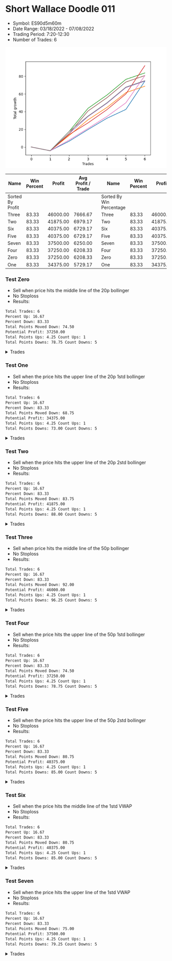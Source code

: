 # Short Wallace Doodle 011 
- Symbol: ES90d5m60m
- Date Range: 03/18/2022 - 07/08/2022
- Trading Period: 7:20-12:30
- Number of Trades: 6

![Plot](ShortWallace_011ES90d5m60m.png)

| Name | Win Percent | Profit | Avg Profit / Trade |     | Name | Win Percent | Profit | Avg Profit / Trade |
| ---- | ----------- | ------ | ------------------ | --- | ---- | ----------- | ------ | ------------------ |
| Sorted By <br> Profit | | | | | Sorted By <br> Win Percentage ||||
| Three | 83.33 | 46000.00 | 7666.67 |     | Three | 83.33 | 46000.00 | 7666.67 |
| Two | 83.33 | 41875.00 | 6979.17 |     | Two | 83.33 | 41875.00 | 6979.17 |
| Six | 83.33 | 40375.00 | 6729.17 |     | Six | 83.33 | 40375.00 | 6729.17 |
| Five | 83.33 | 40375.00 | 6729.17 |     | Five | 83.33 | 40375.00 | 6729.17 |
| Seven | 83.33 | 37500.00 | 6250.00 |     | Seven | 83.33 | 37500.00 | 6250.00 |
| Four | 83.33 | 37250.00 | 6208.33 |     | Four | 83.33 | 37250.00 | 6208.33 |
| Zero | 83.33 | 37250.00 | 6208.33 |     | Zero | 83.33 | 37250.00 | 6208.33 |
| One | 83.33 | 34375.00 | 5729.17 |     | One | 83.33 | 34375.00 | 5729.17 |

### Test Zero
* Sell when price hits the middle line of the 20p bollinger
* No Stoploss
* Results:
```
Total Trades: 6
Percent Up: 16.67
Percent Down: 83.33
Total Points Moved Down: 74.50
Potential Profit: 37250.00
Total Points Ups: 4.25 Count Ups: 1
Total Points Downs: 78.75 Count Downs: 5
```

<details><summary>Trades</summary>

<code>In: 2022-03-28 12:00:00		Out: 2022-03-28 12:46:00		Total Position Time: 46:00		Total Move Down: -4.25		Total to Date: -4.25</code> <br />
<code>In: 2022-04-01 11:35:00		Out: 2022-04-01 12:11:25		Total Position Time: 36:25		Total Move Down: 10.75		Total to Date: 6.50</code> <br />
<code>In: 2022-04-06 10:50:00		Out: 2022-04-06 11:00:10		Total Position Time: 10:10		Total Move Down: 13.25		Total to Date: 19.75</code> <br />
<code>In: 2022-06-10 12:00:00		Out: 2022-06-10 12:05:20		Total Position Time: 05:20		Total Move Down: 12.75		Total to Date: 32.50</code> <br />
<code>In: 2022-06-10 12:30:00		Out: 2022-06-10 12:42:35		Total Position Time: 12:35		Total Move Down: 10.00		Total to Date: 42.50</code> <br />
<code>In: 2022-06-15 11:50:00		Out: 2022-06-15 11:58:05		Total Position Time: 08:05		Total Move Down: 32.00		Total to Date: 74.50</code> <br />


</details>

### Test One
* Sell when the price hits the upper line of the 20p 1std bollinger
* No Stoploss
* Results:
```
Total Trades: 6
Percent Up: 16.67
Percent Down: 83.33
Total Points Moved Down: 68.75
Potential Profit: 34375.00
Total Points Ups: 4.25 Count Ups: 1
Total Points Downs: 73.00 Count Downs: 5
```

<details><summary>Trades</summary>

<code>In: 2022-03-28 12:00:00		Out: 2022-03-28 12:46:00		Total Position Time: 46:00		Total Move Down: -4.25		Total to Date: -4.25</code> <br />
<code>In: 2022-04-01 11:35:00		Out: 2022-04-01 12:20:00		Total Position Time: 45:00		Total Move Down: 17.25		Total to Date: 13.00</code> <br />
<code>In: 2022-04-06 10:50:00		Out: 2022-04-06 11:09:45		Total Position Time: 19:45		Total Move Down: 17.75		Total to Date: 30.75</code> <br />
<code>In: 2022-06-10 12:00:00		Out: 2022-06-10 12:45:40		Total Position Time: 45:40		Total Move Down: 14.00		Total to Date: 44.75</code> <br />
<code>In: 2022-06-10 12:30:00		Out: 2022-06-10 12:45:40		Total Position Time: 15:40		Total Move Down: 16.75		Total to Date: 61.50</code> <br />
<code>In: 2022-06-15 11:50:00		Out: 2022-06-15 12:46:00		Total Position Time: 56:00		Total Move Down: 7.25		Total to Date: 68.75</code> <br />


</details>

### Test Two
* Sell when the price hits the upper line of the 20p 2std bollinger
* No Stoploss
* Results:
```
Total Trades: 6
Percent Up: 16.67
Percent Down: 83.33
Total Points Moved Down: 83.75
Potential Profit: 41875.00
Total Points Ups: 4.25 Count Ups: 1
Total Points Downs: 88.00 Count Downs: 5
```

<details><summary>Trades</summary>

<code>In: 2022-03-28 12:00:00		Out: 2022-03-28 12:46:00		Total Position Time: 46:00		Total Move Down: -4.25		Total to Date: -4.25</code> <br />
<code>In: 2022-04-01 11:35:00		Out: 2022-04-01 12:33:30		Total Position Time: 58:30		Total Move Down: 21.75		Total to Date: 17.50</code> <br />
<code>In: 2022-04-06 10:50:00		Out: 2022-04-06 11:15:15		Total Position Time: 25:15		Total Move Down: 26.25		Total to Date: 43.75</code> <br />
<code>In: 2022-06-10 12:00:00		Out: 2022-06-10 12:46:00		Total Position Time: 46:00		Total Move Down: 15.00		Total to Date: 58.75</code> <br />
<code>In: 2022-06-10 12:30:00		Out: 2022-06-10 12:46:00		Total Position Time: 16:00		Total Move Down: 17.75		Total to Date: 76.50</code> <br />
<code>In: 2022-06-15 11:50:00		Out: 2022-06-15 12:46:00		Total Position Time: 56:00		Total Move Down: 7.25		Total to Date: 83.75</code> <br />


</details>

### Test Three
* Sell when price hits the middle line of the 50p bollinger
* No Stoploss
* Results:
```
Total Trades: 6
Percent Up: 16.67
Percent Down: 83.33
Total Points Moved Down: 92.00
Potential Profit: 46000.00
Total Points Ups: 4.25 Count Ups: 1
Total Points Downs: 96.25 Count Downs: 5
```

<details><summary>Trades</summary>

<code>In: 2022-03-28 12:00:00		Out: 2022-03-28 12:46:00		Total Position Time: 46:00		Total Move Down: -4.25		Total to Date: -4.25</code> <br />
<code>In: 2022-04-01 11:35:00		Out: 2022-04-01 12:20:05		Total Position Time: 45:05		Total Move Down: 18.25		Total to Date: 14.00</code> <br />
<code>In: 2022-04-06 10:50:00		Out: 2022-04-06 11:08:35		Total Position Time: 18:35		Total Move Down: 13.25		Total to Date: 27.25</code> <br />
<code>In: 2022-06-10 12:00:00		Out: 2022-06-10 12:46:00		Total Position Time: 46:00		Total Move Down: 15.00		Total to Date: 42.25</code> <br />
<code>In: 2022-06-10 12:30:00		Out: 2022-06-10 12:46:00		Total Position Time: 16:00		Total Move Down: 17.75		Total to Date: 60.00</code> <br />
<code>In: 2022-06-15 11:50:00		Out: 2022-06-15 11:58:05		Total Position Time: 08:05		Total Move Down: 32.00		Total to Date: 92.00</code> <br />


</details>

### Test Four
* Sell when the price hits the upper line of the 50p 1std bollinger
* No Stoploss
* Results:
```
Total Trades: 6
Percent Up: 16.67
Percent Down: 83.33
Total Points Moved Down: 74.50
Potential Profit: 37250.00
Total Points Ups: 4.25 Count Ups: 1
Total Points Downs: 78.75 Count Downs: 5
```

<details><summary>Trades</summary>

<code>In: 2022-03-28 12:00:00		Out: 2022-03-28 12:46:00		Total Position Time: 46:00		Total Move Down: -4.25		Total to Date: -4.25</code> <br />
<code>In: 2022-04-01 11:35:00		Out: 2022-04-01 12:35:55		Total Position Time: 60:55		Total Move Down: 19.50		Total to Date: 15.25</code> <br />
<code>In: 2022-04-06 10:50:00		Out: 2022-04-06 11:11:20		Total Position Time: 21:20		Total Move Down: 19.25		Total to Date: 34.50</code> <br />
<code>In: 2022-06-10 12:00:00		Out: 2022-06-10 12:46:00		Total Position Time: 46:00		Total Move Down: 15.00		Total to Date: 49.50</code> <br />
<code>In: 2022-06-10 12:30:00		Out: 2022-06-10 12:46:00		Total Position Time: 16:00		Total Move Down: 17.75		Total to Date: 67.25</code> <br />
<code>In: 2022-06-15 11:50:00		Out: 2022-06-15 12:46:00		Total Position Time: 56:00		Total Move Down: 7.25		Total to Date: 74.50</code> <br />


</details>

### Test Five
* Sell when the price hits the upper line of the 50p 2std bollinger
* No Stoploss
* Results:
```
Total Trades: 6
Percent Up: 16.67
Percent Down: 83.33
Total Points Moved Down: 80.75
Potential Profit: 40375.00
Total Points Ups: 4.25 Count Ups: 1
Total Points Downs: 85.00 Count Downs: 5
```

<details><summary>Trades</summary>

<code>In: 2022-03-28 12:00:00		Out: 2022-03-28 12:46:00		Total Position Time: 46:00		Total Move Down: -4.25		Total to Date: -4.25</code> <br />
<code>In: 2022-04-01 11:35:00		Out: 2022-04-01 12:35:55		Total Position Time: 60:55		Total Move Down: 19.50		Total to Date: 15.25</code> <br />
<code>In: 2022-04-06 10:50:00		Out: 2022-04-06 11:15:05		Total Position Time: 25:05		Total Move Down: 25.50		Total to Date: 40.75</code> <br />
<code>In: 2022-06-10 12:00:00		Out: 2022-06-10 12:46:00		Total Position Time: 46:00		Total Move Down: 15.00		Total to Date: 55.75</code> <br />
<code>In: 2022-06-10 12:30:00		Out: 2022-06-10 12:46:00		Total Position Time: 16:00		Total Move Down: 17.75		Total to Date: 73.50</code> <br />
<code>In: 2022-06-15 11:50:00		Out: 2022-06-15 12:46:00		Total Position Time: 56:00		Total Move Down: 7.25		Total to Date: 80.75</code> <br />


</details>

### Test Six
* Sell when the price hits the middle line of the 1std VWAP
* No Stoploss
* Results:
```
Total Trades: 6
Percent Up: 16.67
Percent Down: 83.33
Total Points Moved Down: 80.75
Potential Profit: 40375.00
Total Points Ups: 4.25 Count Ups: 1
Total Points Downs: 85.00 Count Downs: 5
```

<details><summary>Trades</summary>

<code>In: 2022-03-28 12:00:00		Out: 2022-03-28 12:46:00		Total Position Time: 46:00		Total Move Down: -4.25		Total to Date: -4.25</code> <br />
<code>In: 2022-04-01 11:35:00		Out: 2022-04-01 12:12:50		Total Position Time: 37:50		Total Move Down: 12.00		Total to Date: 7.75</code> <br />
<code>In: 2022-04-06 10:50:00		Out: 2022-04-06 11:00:10		Total Position Time: 10:10		Total Move Down: 13.25		Total to Date: 21.00</code> <br />
<code>In: 2022-06-10 12:00:00		Out: 2022-06-10 12:05:35		Total Position Time: 05:35		Total Move Down: 13.50		Total to Date: 34.50</code> <br />
<code>In: 2022-06-10 12:30:00		Out: 2022-06-10 12:44:05		Total Position Time: 14:05		Total Move Down: 15.50		Total to Date: 50.00</code> <br />
<code>In: 2022-06-15 11:50:00		Out: 2022-06-15 11:57:55		Total Position Time: 07:55		Total Move Down: 30.75		Total to Date: 80.75</code> <br />


</details>

### Test Seven
* Sell when the price hits the upper line of the 1std VWAP
* No Stoploss
* Results:
```
Total Trades: 6
Percent Up: 16.67
Percent Down: 83.33
Total Points Moved Down: 75.00
Potential Profit: 37500.00
Total Points Ups: 4.25 Count Ups: 1
Total Points Downs: 79.25 Count Downs: 5
```

<details><summary>Trades</summary>

<code>In: 2022-03-28 12:00:00		Out: 2022-03-28 12:46:00		Total Position Time: 46:00		Total Move Down: -4.25		Total to Date: -4.25</code> <br />
<code>In: 2022-04-01 11:35:00		Out: 2022-04-01 12:33:30		Total Position Time: 58:30		Total Move Down: 21.75		Total to Date: 17.50</code> <br />
<code>In: 2022-04-06 10:50:00		Out: 2022-04-06 11:09:40		Total Position Time: 19:40		Total Move Down: 17.50		Total to Date: 35.00</code> <br />
<code>In: 2022-06-10 12:00:00		Out: 2022-06-10 12:46:00		Total Position Time: 46:00		Total Move Down: 15.00		Total to Date: 50.00</code> <br />
<code>In: 2022-06-10 12:30:00		Out: 2022-06-10 12:46:00		Total Position Time: 16:00		Total Move Down: 17.75		Total to Date: 67.75</code> <br />
<code>In: 2022-06-15 11:50:00		Out: 2022-06-15 12:46:00		Total Position Time: 56:00		Total Move Down: 7.25		Total to Date: 75.00</code> <br />


</details>